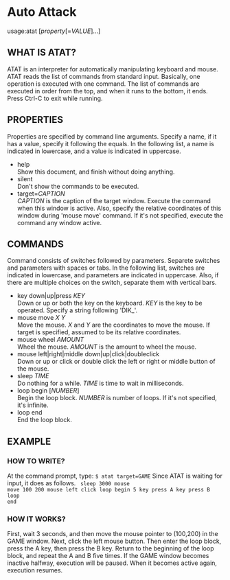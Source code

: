 # Auto Attack

usage:atat [*property*[=<i>VALUE</i>]...]

## WHAT IS ATAT?
ATAT is an interpreter for automatically manipulating
keyboard and mouse.
ATAT reads the list of commands from standard input.
Basically, one operation is executed with one command.
The list of commands are executed in order from the top,
and when it runs to the bottom, it ends.
Press Ctrl-C to exit while running.

## PROPERTIES
Properties are specified by command line arguments.
Specify a name, if it has a value, specify it following the equals.
In the following list, a name is indicated in lowercase,
and a value is indicated in uppercase.

* help<br/>
Show this document, and finish without doing anything.
* silent<br/>
Don't show the commands to be executed.
* target=<i>CAPTION</i><br/>
*CAPTION* is the caption of the target window.
Execute the command when this window is active.
Also, specify the relative coordinates of this window
during 'mouse move' command.
If it's not specified, execute the command any window active.

## COMMANDS
Command consists of switches followed by parameters.
Separete switches and parameters with spaces or tabs.
In the following list, switches are indicated in lowercase,
and parameters are indicated in uppercase.
Also, if there are multiple choices on the switch,
separate them with vertical bars.

* key down|up|press *KEY*<br/>
Down or up or both the key on the keyboard.
*KEY* is the key to be operated.
Specify a string following 'DIK_'.
* mouse move *X* *Y*<br/>
Move the mouse.
*X* and *Y* are the coordinates to move the mouse.
If target is specified, assumed to be its relative coordinates.
* mouse wheel *AMOUNT*<br/>
Wheel the mouse.
*AMOUNT* is the amount to wheel the mouse.
* mouse left|right|middle down|up|click|doubleclick<br/>
Down or up or click or double click
the left or right or middle button of the mouse.
* sleep *TIME*<br/>
Do nothing for a while.
*TIME* is time to wait in milliseconds.
* loop begin [*NUMBER*]<br/>
Begin the loop block.
*NUMBER* is number of loops.
If it's not specified, it's infinite.
* loop end<br/>
End the loop block.

## EXAMPLE

### HOW TO WRITE?
At the command prompt, type:
`$ atat target=GAME`
Since ATAT is waiting for input, it does as follows.
<code>
sleep 3000
mouse move 100 200
mouse left click
loop begin 5
    key press A
    key press B
loop end
</code>

### HOW IT WORKS?
First, wait 3 seconds,
and then move the mouse pointer to (100,200) in the GAME window.
Next, click the left mouse button.
Then enter the loop block, press the A key, then press the B key.
Return to the beginning of the loop block,
and repeat the A and B five times.
If the GAME window becomes inactive halfway,
execution will be paused.
When it becomes active again, execution resumes.
